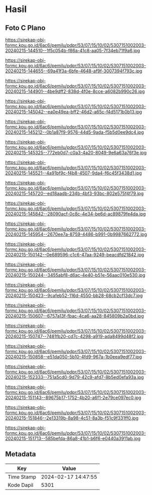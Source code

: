 # Hasil

## Foto C Plano

https://sirekap-obj-formc.kpu.go.id/6ac6/pemilu/pdpr/53/07/15/10/02/5307151002003-20240215-144510--1f5c054b-f86a-41c8-aa05-7f34eb71f9a6.jpg

https://sirekap-obj-formc.kpu.go.id/6ac6/pemilu/pdpr/53/07/15/10/02/5307151002003-20240215-144655--69a41f3a-6bfe-4648-af9f-3007394f793c.jpg

https://sirekap-obj-formc.kpu.go.id/6ac6/pemilu/pdpr/53/07/15/10/02/5307151002003-20240215-144901--4be9dff2-838d-4f0e-8cce-a6082b990c26.jpg

https://sirekap-obj-formc.kpu.go.id/6ac6/pemilu/pdpr/53/07/15/10/02/5307151002003-20240215-145042--ea0e49ea-bff2-46d2-a65c-f4d5171b0b13.jpg

https://sirekap-obj-formc.kpu.go.id/6ac6/pemilu/pdpr/53/07/15/10/02/5307151002003-20240215-145212--0b1a87f9-9576-44d5-9ada-f5b5d0ee9dc4.jpg

https://sirekap-obj-formc.kpu.go.id/6ac6/pemilu/pdpr/53/07/15/10/02/5307151002003-20240215-145325--772eb0d7-c0a3-4a20-8049-9e6a63a76f3e.jpg

https://sirekap-obj-formc.kpu.go.id/6ac6/pemilu/pdpr/53/07/15/10/02/5307151002003-20240215-145521--4a91bf9c-f4b8-4507-9da4-f6c45f3438d1.jpg

https://sirekap-obj-formc.kpu.go.id/6ac6/pemilu/pdpr/53/07/15/10/02/5307151002003-20240215-145720--ed18aadb-234b-4bf3-93bc-802e575f4f79.jpg

https://sirekap-obj-formc.kpu.go.id/6ac6/pemilu/pdpr/53/07/15/10/02/5307151002003-20240215-145842--28090acf-0c8c-4e34-be6d-ac89879fe4da.jpg

https://sirekap-obj-formc.kpu.go.id/6ac6/pemilu/pdpr/53/07/15/10/02/5307151002003-20240215-145954--2670ee7a-8759-4486-b991-0b9987662772.jpg

https://sirekap-obj-formc.kpu.go.id/6ac6/pemilu/pdpr/53/07/15/10/02/5307151002003-20240215-150142--0e689596-c1c6-47aa-9249-beacdfd21842.jpg

https://sirekap-obj-formc.kpu.go.id/6ac6/pemilu/pdpr/53/07/15/10/02/5307151002003-20240215-150244--3455abf8-d6ac-4e40-b51e-56aac010e530.jpg

https://sirekap-obj-formc.kpu.go.id/6ac6/pemilu/pdpr/53/07/15/10/02/5307151002003-20240215-150423--9cafeb52-116d-4550-bb28-68cb2cf13dc7.jpg

https://sirekap-obj-formc.kpu.go.id/6ac6/pemilu/pdpr/53/07/15/10/02/5307151002003-20240215-150607--6757a13f-fbac-4ca6-aa28-845809b2a0bd.jpg

https://sirekap-obj-formc.kpu.go.id/6ac6/pemilu/pdpr/53/07/15/10/02/5307151002003-20240215-150747--7481fb20-cd7c-4298-a919-ada8499d48f2.jpg

https://sirekap-obj-formc.kpu.go.id/6ac6/pemilu/pdpr/53/07/15/10/02/5307151002003-20240215-150858--e51da050-5b10-4fd9-967a-1b0eea9edf77.jpg

https://sirekap-obj-formc.kpu.go.id/6ac6/pemilu/pdpr/53/07/15/10/02/5307151002003-20240215-152333--751a5cd0-9d79-42c9-afd7-8b5ed0efa93a.jpg

https://sirekap-obj-formc.kpu.go.id/6ac6/pemilu/pdpr/53/07/15/10/02/5307151002003-20240215-151143--89675b17-1752-4b20-a6f1-2e79ce097ec0.jpg

https://sirekap-obj-formc.kpu.go.id/6ac6/pemilu/pdpr/53/07/15/10/02/5307151002003-20240215-151846--2e13319b-8a98-4c51-8a3b-f51c9f331ff0.jpg

https://sirekap-obj-formc.kpu.go.id/6ac6/pemilu/pdpr/53/07/15/10/02/5307151002003-20240215-151713--585befda-86a8-41b1-b6f6-e0440a3911ab.jpg


## Metadata

| Key        | Value               |
| ---------- | ------------------- |
| Time Stamp | 2024-02-17 14:47:55 |
| Kode Dapil | 5301                |



